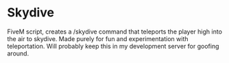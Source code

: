 # Skydive
 
FiveM script, creates a /skydive command that teleports the player high into the air to skydive. Made purely for fun and experimentation with teleportation. Will probably keep this in my development server for goofing around.
